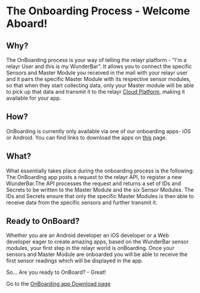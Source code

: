 # The Onboarding Process - Welcome Aboard!

## Why?

The OnBoarding process is your way of telling the relayr platform - "I'm a relayr User and this is my WunderBar". 
It allows you to connect the specific Sensors and Master Module you received in the mail with your relayr user and it pairs the specific Master Module with its respective sensor modules, so that when they start collecting data, only your Master module will be able to pick up that data and transmit it to the relayr <a href="https://developer.relayr.io/documents/Welcome/Platform" target="_blank">Cloud Platform</a>, making it  available for your app.
 
## How?

OnBoarding is currently only available via one of our onboarding apps- iOS or Android. You can find links to download the apps on <a href="https://developer.relayr.io/dashboard/onboarding" target="_blank">this</a> page.

## What?

What essentially takes place during the onboarding process is the following:
The OnBoarding app posts a request to the relayr API, to register a new WunderBar.The API processes the request and returns a set of IDs and Secrets to be written to the Master Module and the six Sensor Modules. The IDs and Secrets ensure that only the specific Master Modules is then able to receive data from the specific sensors and further transmit it.  

## Ready to OnBoard?
Whether you are an Android developer an iOS developer or a Web developer eager to create amazing apps, based on the WunderBar sensor modules, your first step in the relayr world is  onBoarding. Once your sensors and Master Module are onboarded you will be able to receive the first sensor readings which will be displayed in the app. 

So... Are you ready to OnBoard? - Great! 

Go to the <a href="https://developer.relayr.io/dashboard/onboarding" target="_blank">OnBoarding app Download page </a>   